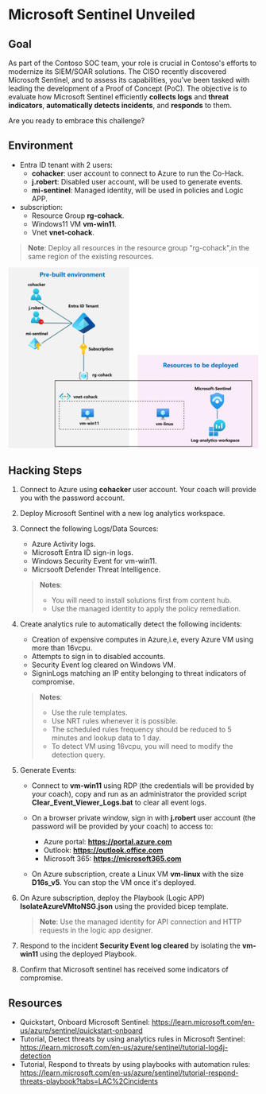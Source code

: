 # Microsoft Sentinel Unveiled

## Goal

As part of the Contoso SOC team, your role is crucial in Contoso's efforts to modernize its SIEM/SOAR solutions. The CISO recently discovered Microsoft Sentinel, and to assess its capabilities, you've been tasked with leading the development of a Proof of Concept (PoC). The objective is to evaluate how Microsoft Sentinel efficiently **collects logs** and **threat indicators**, **automatically detects incidents**, and **responds** to them.

Are you ready to embrace this challenge?

## Environment 

- Entra ID tenant with 2 users:
  - **cohacker**: user account to connect to Azure to run the Co-Hack.
  - **j.robert**: Disabled user account, will be used to generate events.
  - **mi-sentinel**: Managed identity, will be used in policies and Logic APP. 
- subscription:
  - Resource Group **rg-cohack**.
  - Windows11 VM **vm-win11**.
  - Vnet **vnet-cohack**.

>**Note**: Deploy all resources in the resource group "rg-cohack",in the same region of the existing resources.


![archi](./images/Picture1.jpg)


## Hacking Steps

1. Connect to Azure using **cohacker** user account. Your coach will provide you with the password account.

2. Deploy Microsoft Sentinel with a new log analytics workspace.

3. Connect the following Logs/Data Sources: 
   - Azure Activity logs.
   - Microsoft Entra ID sign-in logs.
   - Windows Security Event for vm-win11.
   - Micrsooft Defender Threat Intelligence.
   >**Notes**: 
   >  - You will need to install solutions first from content hub.
   >  - Use the managed identity to apply the policy remediation.

4. Create analytics rule to automatically detect the following incidents:
   - Creation of expensive computes in Azure,i.e, every Azure VM using more than 16vcpu.
   - Attempts to sign in to disabled accounts.
   - Security Event log cleared on Windows VM.
   - SigninLogs matching an IP entity belonging to threat indicators of compromise.

    >**Notes**: 
    >  - Use the rule templates.
    >  - Use NRT rules whenever it is possible.
    >  - The scheduled rules frequency should be reduced to 5 minutes and lookup data to 1 day.
    >  - To detect VM using 16vcpu, you will need to modify the detection query.

5. Generate Events:
   - Connect to **vm-win11** using RDP (the credentials will be provided by your coach), copy and run as an administrator the provided script **Clear_Event_Viewer_Logs.bat** to clear all event logs.
   
   - On a browser private window, sign in with **j.robert** user account (the password will be provided by your coach) to access to:
    
      - Azure portal: **https://portal.azure.com**      
      - Outlook: **https://outlook.office.com**
      - Microsoft 365: **https://microsoft365.com**
   
   - On Azure subscription, create a Linux VM **vm-linux** with the size **D16s_v5**. You can stop the VM once it's deployed.

6. On Azure subscription, deploy the Playbook (Logic APP) **IsolateAzureVMtoNSG.json** using the provided bicep template.

   >**Note**: Use the managed identity for API connection and HTTP requests in the logic app designer.

7. Respond to the incident **Security Event log cleared** by isolating the **vm-win11** using the deployed Playbook.

8. Confirm that Microsoft sentinel has received some indicators of compromise.
  

## Resources

- Quickstart, Onboard Microsoft Sentinel: https://learn.microsoft.com/en-us/azure/sentinel/quickstart-onboard
- Tutorial, Detect threats by using analytics rules in Microsoft Sentinel: https://learn.microsoft.com/en-us/azure/sentinel/tutorial-log4j-detection
- Tutorial, Respond to threats by using playbooks with automation rules: https://learn.microsoft.com/en-us/azure/sentinel/tutorial-respond-threats-playbook?tabs=LAC%2Cincidents
